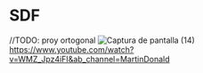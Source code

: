 # SDF
//TODO: proy ortogonal
![Captura de pantalla (14)](https://user-images.githubusercontent.com/20667923/212160402-000b595c-a553-4c15-9ad9-a4e382a2b557.png)
https://www.youtube.com/watch?v=WMZ_Jpz4iFI&ab_channel=MartinDonald
